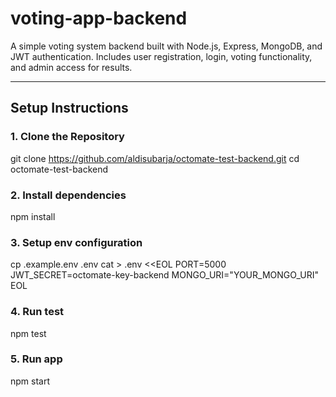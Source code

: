 # voting-app-backend

A simple voting system backend built with Node.js, Express, MongoDB, and JWT authentication. Includes user registration, login, voting functionality, and admin access for results.

---

## Setup Instructions

### 1. Clone the Repository

git clone https://github.com/aldisubarja/octomate-test-backend.git
cd octomate-test-backend

### 2. Install dependencies
npm install

### 3. Setup env configuration
cp .example.env .env
cat > .env <<EOL
PORT=5000
JWT_SECRET=octomate-key-backend
MONGO_URI="YOUR_MONGO_URI"
EOL

### 4. Run test
npm test

### 5. Run app
npm start 

